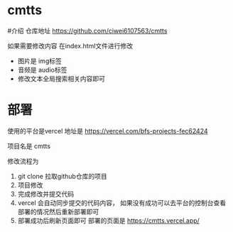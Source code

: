 # cmtts



#介绍
仓库地址 https://github.com/ciwei6107563/cmtts

如果需要修改内容 在index.html文件进行修改
* 图片是 img标签 
* 音频是 audio标签
* 修改文本全局搜索相关内容即可

# 部署
使用的平台是vercel
地址是 https://vercel.com/bfs-projects-fec62424

项目名是 cmtts

修改流程为
1. git clone 拉取github仓库的项目
2. 项目修改
3. 完成修改并提交代码
4. vercel 会自动同步提交的代码内容， 如果没有成功可以去平台的控制台查看部署的情况然后重新部署即可
5. 部署成功后刷新页面即可 部署的页面是 https://cmtts.vercel.app/